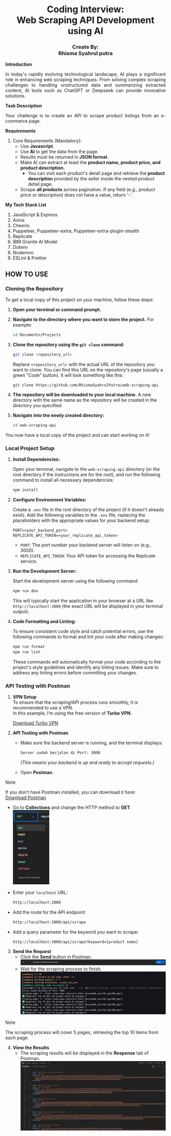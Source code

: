 <h1 align="center">Coding Interview:<br/>Web Scraping API Development using AI</h1>

<h3 align="center">Create By: <br/>Rhisma Syahrul putra</h3>

**Introduction**

<p align="justify">In today&#39;s rapidly evolving technological landscape, AI plays a significant role in enhancing web scraping techniques. From solving complex scraping challenges to handling unstructured data and summarizing extracted content, AI tools such as ChatGPT or Deepseek can provide innovative solutions.</p>

**Task Description**

<p align="justify">Your challenge is to create an API to scrape product listings from an e-commerce page.</p>

**Requirements**

1. Core Requirements (Mandatory):
   - Use <b>Javascript</b>.
   - Use <b>AI</b> to get the data from the page.
   - Results must be returned in <b>JSON format</b>.
   - Make AI can extract at least the <b>product name, product price, and product description.</b>
     - You can visit each product&#39;s detail page and retrieve the <b>product description</b> provided by the seller inside the nested product detail page.
   - Scrape <b>all products</b> across pagination.
     If any field (e.g., product price or description) does not have a value, return &#39;-&#39;.

**My Tech Stack List**

1. JavaScript & Express
2. Axios
3. Cheerio
4. Puppeteer, Puppeteer-extra, Puppeteer-extra-plugin-stealth
5. Replicate
6. IBM Granite AI Model
7. Dotenv
8. Nodemon
9. ESLint & Prettier

<h2>HOW TO USE</h2>

### Cloning the Repository

To get a local copy of this project on your machine, follow these steps:

1.  **Open your terminal or command prompt.**

2.  **Navigate to the directory where you want to store the project.** For example:

    ```bash
    cd Documents/Projects
    ```

3.  **Clone the repository using the `git clone` command:**

    ```bash
    git clone <repository_url>
    ```

    Replace `<repository_url>` with the actual URL of the repository you want to clone. You can find this URL on the repository's page (usually a green "Code" button). It will look something like this:

    ```
    git clone https://github.com/RhismaSyahrulPutra/web-scraping-api
    ```

4.  **The repository will be downloaded to your local machine.** A new directory with the same name as the repository will be created in the directory you specified.

5.  **Navigate into the newly created directory:**

    ```bash
    cd web-scraping-api
    ```

You now have a local copy of the project and can start working on it!

### Local Project Setup

1.  **Install Dependencies:**

    Open your terminal, navigate to the `web-scraping-api` directory (or the root directory if the instructions are for the root), and run the following command to install all necessary dependencies:

    ```bash
    npm install
    ```

2.  **Configure Environment Variables:**

    Create a `.env` file in the root directory of the project (if it doesn't already exist). Add the following variables to the `.env` file, replacing the placeholders with the appropriate values for your backend setup:

    ```
    PORT=<your_backend_port>
    REPLICATE_API_TOKEN=<your_replicate_api_token>

    ```

    - `PORT`: The port number your backend server will listen on (e.g., 3000).
    - `REPLICATE_API_TOKEN`: Your API token for accessing the Replicate service.

3.  **Run the Development Server:**

    Start the development server using the following command:

    ```bash
    npm run dev
    ```

    This will typically start the application in your browser at a URL like `http://localhost:3000` (the exact URL will be displayed in your terminal output).

4.  **Code Formatting and Linting:**

    To ensure consistent code style and catch potential errors, use the following commands to format and lint your code after making changes:

    ```bash
    npm run format
    npm run lint
    ```

    These commands will automatically format your code according to the project's style guidelines and identify any linting issues. Make sure to address any linting errors before committing your changes.

### API Testing with Postman

1. **VPN Setup**  
   To ensure that the scraping/API process runs smoothly, it is recommended to use a VPN.  
   In this example, I’m using the free version of **Turbo VPN**.

   [Download Turbo VPN](https://turbovpn.com/id/download/windows)

2. **API Testing with Postman**
   - Make sure the backend server is running, and the terminal displays:

     ```bash
     Server sudah berjalan di Port: 3000
     ```

     _(This means your backend is up and ready to accept requests.)_

   - Open **Postman**.

> [!NOTE]
> If you don’t have Postman installed, you can download it here:  
> [Download Postman](https://www.postman.com/downloads/)

- Go to **Collections** and change the HTTP method to **GET**.  
  ![Change Method to GET](assets/postman-get.png)

- Enter your `localhost` URL:

  ```bash
  http://localhost:3000
  ```

- Add the route for the API endpoint:

  ```bash
  http://localhost:3000/api/scrape
  ```

- Add a query parameter for the keyword you want to scrape:
  ```bash
  http://localhost:3000/api/scrape?keyword=[product name]
  ```

3. **Send the Request**
   - Click the **Send** button in Postman.  
     ![Send Request](assets/postman-send.png)
   - Wait for the scraping process to finish.  
     ![Scraping in Progress](assets/vscode-scraping.png)

> [!NOTE]  
> The scraping process will cover 5 pages, retrieving the top 10 items from each page.

4. **View the Results**
   - The scraping results will be displayed in the **Response** tab of Postman.  
     ![Response Results](assets/postman-response.png)
